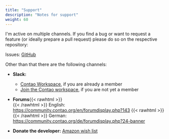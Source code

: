 ```yaml
---
title: "Support"
description: "Notes for support"
weight: 60
---
```


I'm active on multiple channels. If you find a bug or want to request a feature (or ideally
prepare a pull request) please do so on the respective repository:

Issues: [GitHub](https://github.com/BugBuster1701/contao-banner-bundle/issues)

Other than that there are the following channels:

* **Slack:** 
  * [Contao Workspace](http://contao.slack.com), if you are already a member
  * [Join the Contao workspace][Slack],  if you are not yet a member
  
* **Forums**{{< rawhtml >}}<br>{{< /rawhtml >}}
  English: https://community.contao.org/en/forumdisplay.php?143 {{< rawhtml >}}<br>{{< /rawhtml >}}
  German: https://community.contao.org/de/forumdisplay.php?24-banner

* **Donate the developer:** [Amazon wish list](https://www.amazon.de/wishlist/26HHEJOU03G76)


[Slack]: https://contao.slack.com/join/shared_invite/enQtNjUzMjY4MDU0ODM3LWVjYWMzODVkZjM5NjdlNDRiZjk2OTI3OWVkMmQ1YjA0MTQ3YTljMjFjODkwYTllN2NkMDcxMThiNzMzZjZlOGU

